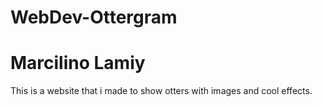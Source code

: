 ﻿# WebDev-Ottergram
# Marcilino Lamiy
This is a website that i made to show otters with images and cool effects.
